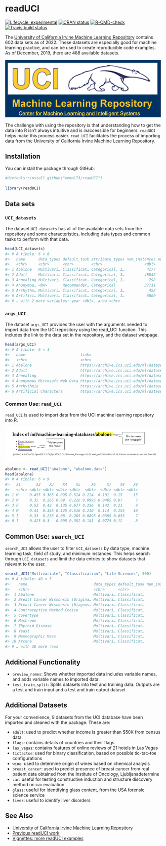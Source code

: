
<!-- README.md is generated from README.Rmd. Please edit that file -->

# readUCI

<!-- badges: start -->

[![Lifecycle:
experimental](https://img.shields.io/badge/lifecycle-experimental-orange.svg)](https://www.tidyverse.org/lifecycle/#experimental)
[![CRAN
status](https://www.r-pkg.org/badges/version/readUCI)](https://CRAN.R-project.org/package=readUCI)
[![R-CMD-check](https://github.com/vivala1/readUCI/workflows/R-CMD-check/badge.svg)](https://github.com/vivala1/readUCI/actions)
[![Travis build
status](https://travis-ci.org/emmal73/readUCI.svg?branch=master)](https://travis-ci.org/emmal73/readUCI)
<!-- badges: end -->

The [University of California Irvine Machine Learning
Repository](https://archive.ics.uci.edu/ml/datasets.php) contains 602
data sets as of 2022. These datasets are especially good for machine
learning practice, and can be used to create reproducible code examples.
As of December, 2019, there are 488 available datasets.

![Logo](man/figures/repo_logo.png)

The challenge with using the repository is that understanding how to get
the data into R isn’t always intuitive and is inaccessible for
beginners. `readUCI` helps make this process easier. `read_UCI`
facilitates the process of importing data from the University of
California Irvine Machine Learning Repository.

## Installation

You can install the package through GitHub:

``` r
#devtools::install_github("emmal73/readUCI")

library(readUCI)
```

## Data sets

### `UCI_datasets`

The dataset `UCI_datasets` has all of the available data sets from the
repository and some characteristics, including data types and common
tasks to perform with that data.

``` r
head(UCI_datasets)
#> # A tibble: 6 × 8
#>   name      data_types default_task attribute_types num_instances num_attributes
#>   <chr>     <chr>      <chr>        <chr>                   <dbl>          <dbl>
#> 1 Abalone   Multivari… Classificat… Categorical, I…          4177              8
#> 2 Adult     Multivari… Classificat… Categorical, I…         48842             14
#> 3 Annealing Multivari… Classificat… Categorical, I…           798             38
#> 4 Anonymou… <NA>       Recommender… Categorical             37711            294
#> 5 Arrhythm… Multivari… Classificat… Categorical, I…           452            279
#> 6 Artifici… Multivari… Classificat… Categorical, I…          6000              7
#> # … with 2 more variables: year <dbl>, area <chr>
```

### `args_UCI`

The dataset `args_UCI` provides the user with the arguments needed to
import data from the UCI repository using the read_UCI function. This
includes the link to the data set in the repository, and the dataset
webpage.

``` r
head(args_UCI)
#> # A tibble: 6 × 3
#>   name                         links                                     webpage
#>   <chr>                        <chr>                                     <chr>  
#> 1 Abalone                      https://archive.ics.uci.edu/ml/datasets/… ../mac…
#> 2 Adult                        https://archive.ics.uci.edu/ml/datasets/… ../mac…
#> 3 Annealing                    https://archive.ics.uci.edu/ml/datasets/… ../mac…
#> 4 Anonymous Microsoft Web Data https://archive.ics.uci.edu/ml/datasets/… ../mac…
#> 5 Arrhythmia                   https://archive.ics.uci.edu/ml/datasets/… ../mac…
#> 6 Artificial Characters        https://archive.ics.uci.edu/ml/datasets/… ../mac…
```

### Common Use: `read_UCI`

`read_UCI` is used to import data from the UCI machine learning
repository into R.

![Abalone](man/figures/abalone_annotated.jpg)

``` r
abalone <- read_UCI("abalone", "abalone.data")
head(abalone)
#> # A tibble: 6 × 9
#>   X1       X2    X3    X4    X5     X6     X7    X8    X9
#>   <chr> <dbl> <dbl> <dbl> <dbl>  <dbl>  <dbl> <dbl> <dbl>
#> 1 M     0.455 0.365 0.095 0.514 0.224  0.101  0.15     15
#> 2 M     0.35  0.265 0.09  0.226 0.0995 0.0485 0.07      7
#> 3 F     0.53  0.42  0.135 0.677 0.256  0.142  0.21      9
#> 4 M     0.44  0.365 0.125 0.516 0.216  0.114  0.155    10
#> 5 I     0.33  0.255 0.08  0.205 0.0895 0.0395 0.055     7
#> 6 I     0.425 0.3   0.095 0.352 0.141  0.0775 0.12      8
```

## Common Use: `search_UCI`

`search_UCI` allows the user to filter `UCI_datasets` by data type,
machine learning task, field of study, and minimum instances. This helps
search through `UCI_datasets` and limit the data entries to show
datasets that relevant to the user.

``` r
search_UCI("Multivariate", "Classification", "Life Sciences", 500)
#> # A tibble: 48 × 5
#>    name                              data_types default_task num_instances area 
#>    <chr>                             <chr>      <chr>                <dbl> <chr>
#>  1 Abalone                           Multivari… Classificat…          4177 Life…
#>  2 Breast Cancer Wisconsin (Origina… Multivari… Classificat…           699 Life…
#>  3 Breast Cancer Wisconsin (Diagnos… Multivari… Classificat…           569 Life…
#>  4 Contraceptive Method Choice       Multivari… Classificat…          1473 Life…
#>  5 Covertype                         Multivari… Classificat…        581012 Life…
#>  6 Mushroom                          Multivari… Classificat…          8124 Life…
#>  7 Thyroid Disease                   Multivari… Classificat…          7200 Life…
#>  8 Yeast                             Multivari… Classificat…          1484 Life…
#>  9 Mammographic Mass                 Multivari… Classificat…           961 Life…
#> 10 Arcene                            Multivari… Classificat…           900 Life…
#> # … with 38 more rows
```

## Additional Functionality

-   `preview_names`: Shows whether imported data includes variable
    names, and adds variable names to imported data.
-   `test_train_split`: Splits datasets into test and training data.
    Outputs are a test and train input and a test and train output
    dataset

## Additional Datasets

For your convenience, 9 datasets from the UCI database have been
imported and cleaned with the package. These are:

-   `adult`: used to predict whether income is greater than $50K from
    census data
-   `flags`: contains details of countries and their flags
-   `las_vegas`: contains features of online reviews of 21 hotels in Las
    Vegas
-   `tictactoe`: used for binary classification, based on possible
    tic-tac-toe configurations
-   `wine`: used to determine origin of wines based on chemical analysis
-   `breast_cancer`: used to predict presence of breast cancer from real
    patient data obtained from the Institute of Oncology,
    Ljubljanadetermine
-   `car`: useful for testing constructive induction and structure
    discovery method on car evaluation
-   `glass`: useful for identifying glass content, from the USA forensic
    science service
-   `liver`: useful to identify liver disorders

## See Also

-   [University of California Irvine Machine Learning
    Repository](https://archive.ics.uci.edu/ml/datasets.php)
-   [Previous readUCI work](https://github.com/emmal73/readUCI)
-   [Vignettes: more readUCI
    examples](https://github.com/vivala1/readUCI/tree/master/vignettes)
